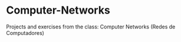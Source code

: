 # Computer-Networks
Projects and exercises from the class: Computer Networks (Redes de Computadores)
